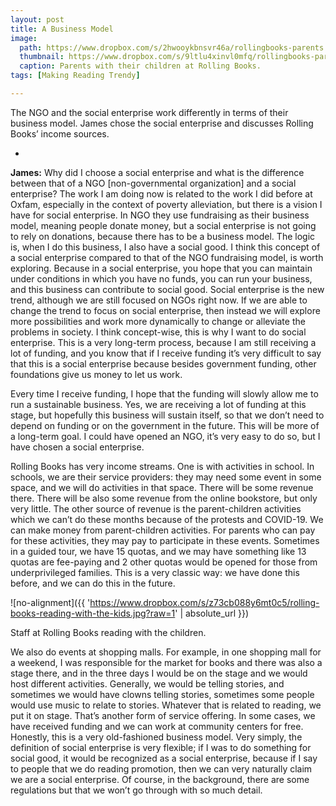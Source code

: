 ```yaml
---
layout: post
title: A Business Model 
image:
  path: https://www.dropbox.com/s/2hwooykbnsvr46a/rollingbooks-parents.png?raw=1
  thumbnail: https://www.dropbox.com/s/9ltlu4xinvl0mfq/rollingbooks-parents_thumbnail.png?raw=1
  caption: Parents with their children at Rolling Books.
tags: [Making Reading Trendy]

---
```


The NGO and the social enterprise work differently in terms of their business model. James chose the social enterprise and discusses Rolling Books’ income sources.

<!--more-->

-

**James:** Why did I choose a social enterprise and what is the difference between that of a NGO [non-governmental organization] and a social enterprise? The work I am doing now is related to the work I did before at Oxfam, especially in the context of poverty alleviation, but there is a vision I have for social enterprise. In NGO they use fundraising as their business model, meaning people donate money, but a social enterprise is not going to rely on donations, because there has to be a business model. The logic is, when I do this business, I also have a social good. I think this concept of a social enterprise compared to that of the NGO fundraising model, is worth exploring. Because in a social enterprise, you hope that you can maintain under conditions in which you have no funds, you can run your business, and this business can contribute to social good. Social enterprise is the new trend, although we are still focused on NGOs right now. If we are able to change the trend to focus on social enterprise, then instead we will explore more possibilities and work more dynamically to change or alleviate the problems in society. I think concept-wise, this is why I want to do social enterprise. This is a very long-term process, because I am still receiving a lot of funding, and you know that if I receive funding it’s very difficult to say that this is a social enterprise because besides government funding, other foundations give us money to let us work. 

Every time I receive funding, I hope that the funding will slowly allow me to run a sustainable business. Yes, we are receiving a lot of funding at this stage, but hopefully this business will sustain itself, so that we don’t need to depend on funding or on the government in the future. This will be more of a long-term goal. I could have opened an NGO, it’s very easy to do so, but I have chosen a social enterprise. 

Rolling Books has very income streams. One is with activities in school. In schools, we are their service providers: they may need some event in some space, and we will do activities in that space. There will be some revenue there. There will be also some revenue from the online bookstore, but only very little. The other source of revenue is the parent-children activities which we can’t do these months because of the protests and COVID-19. We can make money from parent-children activities. For parents who can pay for these activities, they may pay to participate in these events. Sometimes in a guided tour, we have 15 quotas, and we may have something like 13 quotas are fee-paying and 2 other quotas would be opened for those from underprivileged families. This is a very classic way: we have done this before, and we can do this in the future. 

![no-alignment]({{ 'https://www.dropbox.com/s/z73cb088y6mt0c5/rolling-books-reading-with-the-kids.jpg?raw=1' | absolute_url }})
  <figcaption>Staff at Rolling Books reading with the children.</figcaption>

We also do events at shopping malls. For example, in one shopping mall for a weekend, I was responsible for the market for books and there was also a stage there, and in the three days I would be on the stage and we would host different activities. Generally, we would be telling stories, and sometimes we would have clowns telling stories, sometimes some people would use music to relate to stories. Whatever that is related to reading, we put it on stage. That’s another form of service offering. In some cases, we have received funding and we can work at community centers for free. Honestly, this is a very old-fashioned business model. Very simply, the definition of social enterprise is very flexible; if I was to do something for social good, it would be recognized as a social enterprise, because if I say to people that we do reading promotion, then we can very naturally claim we are a social enterprise. Of course, in the background, there are some regulations but that we won’t go through with so much detail. 

